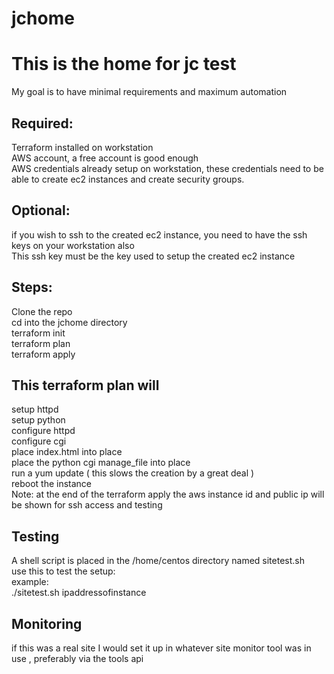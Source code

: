 # jchome
# This is the home for jc test
My goal is to have minimal requirements and maximum automation  
## Required:
Terraform installed on workstation  
AWS account, a free account is good enough  
AWS credentials already setup on workstation, these credentials need to be able to create ec2 instances and create security groups.  
## Optional: 
if you wish to ssh to the created ec2 instance, you need to have the ssh keys on your workstation also  
This ssh key must be the key used to setup the created ec2 instance  
## Steps: 
Clone the repo  
cd into the jchome directory  
terraform init  
terraform plan  
terraform apply  
## This terraform plan will   
setup httpd  
setup python  
configure httpd  
configure cgi  
place index.html into place  
place the python cgi manage_file into place  
run a yum update ( this slows the creation by a great deal )  
reboot the instance  
Note: at the end of the terraform apply the aws instance id and public ip will be shown for ssh access and testing  
## Testing
A shell script is placed in the /home/centos directory named sitetest.sh   
use this to test the setup:  
example:  
./sitetest.sh ipaddressofinstance  
## Monitoring
if this was a real site I would set it up in whatever site monitor tool was in use , preferably via the tools api  